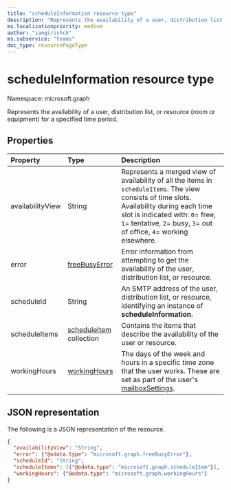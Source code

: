 ```yaml
---
title: "scheduleInformation resource type"
description: "Represents the availability of a user, distribution list, or resource for a specified time period."
ms.localizationpriority: medium
author: "iamgirishck"
ms.subservice: "teams"
doc_type: resourcePageType
---
```


# scheduleInformation resource type

Namespace: microsoft.graph

Represents the availability of a user, distribution list, or resource (room or equipment) for a specified time period.

## Properties
| Property       | Type    |Description|
|:---------------|:--------|:----------|
|availabilityView |String |Represents a merged view of availability of all the items in `scheduleItems`. The view consists of time slots. Availability during each time slot is indicated with: `0`= free, `1`= tentative, `2`= busy, `3`= out of office, `4`= working elsewhere.|
|error |[freeBusyError](freebusyerror.md) |Error information from attempting to get the availability of the user, distribution list, or resource. |
|scheduleId |String |An SMTP address of the user, distribution list, or resource, identifying an instance of **scheduleInformation**. |
|scheduleItems |[scheduleItem](scheduleitem.md) collection |Contains the items that describe the availability of the user or resource. |
|workingHours |[workingHours](workinghours.md) |The days of the week and hours in a specific time zone that the user works. These are set as part of the user's [mailboxSettings](mailboxsettings.md).|


## JSON representation

The following is a JSON representation of the resource.

<!-- {
  "blockType": "resource",
  "optionalProperties": [

  ],
  "@odata.type": "microsoft.graph.scheduleInformation"
}-->

```json
{
  "availabilityView": "String",
  "error": {"@odata.type": "microsoft.graph.freeBusyError"},
  "scheduleId": "String",
  "scheduleItems": [{"@odata.type": "microsoft.graph.scheduleItem"}],
  "workingHours": {"@odata.type": "microsoft.graph.workingHours"}
}

```

<!-- uuid: 8fcb5dbc-d5aa-4681-8e31-b001d5168d79
2015-10-25 14:57:30 UTC -->
<!--
{
  "type": "#page.annotation",
  "description": "scheduleInformation resource",
  "keywords": "",
  "section": "documentation",
  "tocPath": ""
}
-->

